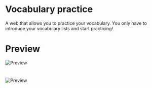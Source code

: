 # Vocabulary practice
A web that allows you to practice your vocabulary. You only have to introduce your vocabulary lists and start practicing!
# Preview
![Preview](https://github.com/robda20188/vocabulary-practice/assets/98611646/509b913a-4137-404e-bf7b-5b6294e19a5d)
# 
![Preview](https://github.com/robda20188/vocabulary-practice/assets/98611646/b9746048-8c19-4c89-a350-4182a7e2761d)
